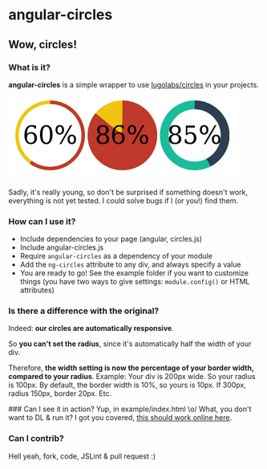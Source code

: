 # angular-circles
## Wow, circles!

### What is it?
**angular-circles** is a simple wrapper to use [lugolabs/circles](http://github.com/lugolabs/circles)
in your projects.

![Screen-shot of what this module can render](angular-circles-screenshot.png)

Sadly, it's really young, so don't be surprised if something doesn't work, everything is not yet tested.
I could solve bugs if I (or you!) find them.

### How can I use it?
- Include dependencies to your page (angular, circles.js)
- Include angular-circles.js
- Require `angular-circles` as a dependency of your module
- Add the `ng-circles` attribute to any div, and always specify a value
- You are ready to go! See the example folder if you want to customize things
(you have two ways to give settings: `module.config()` or HTML attributes)

### Is there a difference with the original?
Indeed: **our circles are automatically responsive**.

So **you can't set the radius**, since it's automatically half the width of your div.

Therefore, **the width setting is now the percentage of your border width,
compared to your radius**.
Example: Your div is 200px wide. So your radius is 100px. By default, the border width is 10%,
so yours is 10px. If 300px, radius 150px, border 20px. Etc.

### Can I see it in action?
Yup, in example/index.html \o/
What, you don't want to DL & run it? I got you covered,
[this should work online here](http://htmlpreview.github.io/?https://github.com/ActivKonnect/angular-circles/blob/master/example/index.html).

### Can I contrib?
Hell yeah, fork, code, JSLint & pull request :)
